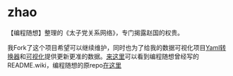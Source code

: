 # zhao
【编程随想】整理的《太子党关系网络》，专门揭露赵国的权贵。

我Fork了这个项目希望可以继续维护，同时也为了给我的数据可视化项目[Yaml转换器](https://github.com/LuoSheng12345/zhao-visualized-yaml-json-converter)和[可视化](https://github.com/LuoSheng12345/zhao-visualized)提供更新更准的数据。[来这里](https://github.com/LuoSheng12345/zhao/blob/master/OLD_README.wiki)可以看到编程随想曾经写的README.wiki，编程随想的原repo[在这里](https://github.com/programthink/zhao)
